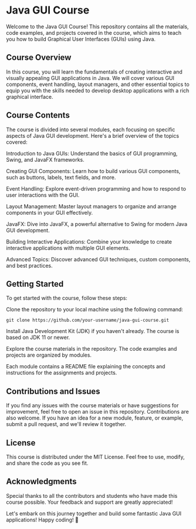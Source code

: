 # Java GUI Course

Welcome to the Java GUI Course! This repository contains all the materials, code examples, and projects covered in the course, which aims to teach you how to build Graphical User Interfaces (GUIs) using Java.

## Course Overview
In this course, you will learn the fundamentals of creating interactive and visually appealing GUI applications in Java. We will cover various GUI components, event handling, layout managers, and other essential topics to equip you with the skills needed to develop desktop applications with a rich graphical interface.

## Course Contents
The course is divided into several modules, each focusing on specific aspects of Java GUI development. Here's a brief overview of the topics covered:

Introduction to Java GUIs: Understand the basics of GUI programming, Swing, and JavaFX frameworks.

Creating GUI Components: Learn how to build various GUI components, such as buttons, labels, text fields, and more.

Event Handling: Explore event-driven programming and how to respond to user interactions with the GUI.

Layout Management: Master layout managers to organize and arrange components in your GUI effectively.

JavaFX: Dive into JavaFX, a powerful alternative to Swing for modern Java GUI development.

Building Interactive Applications: Combine your knowledge to create interactive applications with multiple GUI elements.

Advanced Topics: Discover advanced GUI techniques, custom components, and best practices.

## Getting Started
To get started with the course, follow these steps:

Clone the repository to your local machine using the following command:

```
git clone https://github.com/your-username/java-gui-course.git
```
Install Java Development Kit (JDK) if you haven't already. The course is based on JDK 11 or newer.

Explore the course materials in the repository. The code examples and projects are organized by modules.

Each module contains a README file explaining the concepts and instructions for the assignments and projects.

## Contributions and Issues
If you find any issues with the course materials or have suggestions for improvement, feel free to open an issue in this repository. Contributions are also welcome. If you have an idea for a new module, feature, or example, submit a pull request, and we'll review it together.

## License
This course is distributed under the MIT License. Feel free to use, modify, and share the code as you see fit.

## Acknowledgments
Special thanks to all the contributors and students who have made this course possible. Your feedback and support are greatly appreciated!

Let's embark on this journey together and build some fantastic Java GUI applications! Happy coding! 🚀
